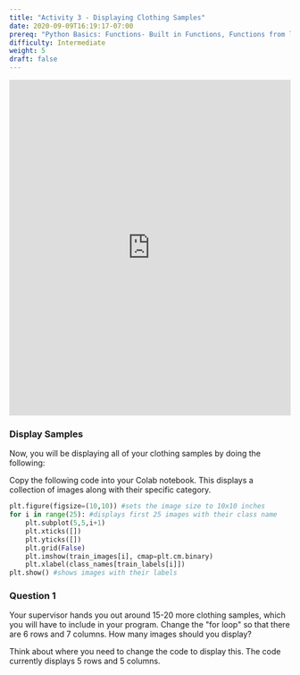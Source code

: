 ```yaml
---
title: "Activity 3 - Displaying Clothing Samples"
date: 2020-09-09T16:19:17-07:00
prereq: "Python Basics: Functions- Built in Functions, Functions from libraries; Data Types- Strings, Numbers, Reading from Console; Data Structures- Lists; Loops- For Loops"
difficulty: Intermediate
weight: 5
draft: false
---
```


<iframe width="100%" height="600px" src="https://www.youtube.com/embed/8dMNuQcmx5s" frameborder="0" allow="accelerometer; autoplay; encrypted-media; gyroscope; picture-in-picture" allowfullscreen></iframe>

<br>

### Display Samples
Now, you will be displaying all of your clothing samples by doing the following:

Copy the following code into your Colab notebook. This displays a collection of images along with their specific category. 

```python
plt.figure(figsize=(10,10)) #sets the image size to 10x10 inches
for i in range(25): #displays first 25 images with their class name
    plt.subplot(5,5,i+1)
    plt.xticks([])
    plt.yticks([])
    plt.grid(False)
    plt.imshow(train_images[i], cmap=plt.cm.binary) 
    plt.xlabel(class_names[train_labels[i]])
plt.show() #shows images with their labels
```

### Question 1

Your supervisor hands you out around 15-20 more clothing samples, which you will have to include in your program.
Change the "for loop" so that there are 6 rows and 7 columns. How many images should you display?

Think about where you need to change the code to display this. The code currently displays 5 rows and 5 columns.
